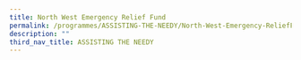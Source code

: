 ```yaml
---
title: North West Emergency Relief Fund
permalink: /programmes/ASSISTING-THE-NEEDY/North-West-Emergency-ReliefFund
description: ""
third_nav_title: ASSISTING THE NEEDY
---
```


